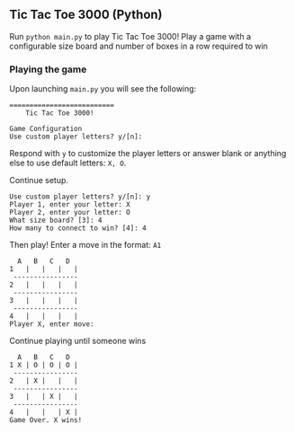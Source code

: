 ## Tic Tac Toe 3000 (Python)

Run `python main.py` to play Tic Tac Toe 3000!
Play a game with a configurable size board and number of boxes in a row required to win


### Playing the game
Upon launching `main.py` you will see the following:  
```
==========================
    Tic Tac Toe 3000!

Game Configuration
Use custom player letters? y/[n]: 
```
Respond with `y` to customize the player letters or answer blank or anything else to use default letters: `X, O`.  

Continue setup. 
```
Use custom player letters? y/[n]: y
Player 1, enter your letter: X
Player 2, enter your letter: O
What size board? [3]: 4
How many to connect to win? [4]: 4  
```

Then play! Enter a move in the format: `A1`
```
  A   B   C   D  
1   |   |   |   | 
 ----------------
2   |   |   |   | 
 ----------------
3   |   |   |   | 
 ----------------
4   |   |   |   | 
Player X, enter move: 
```
Continue playing until someone wins
```
  A   B   C   D  
1 X | O | O | O | 
 ----------------
2   | X |   |   | 
 ----------------
3   |   | X |   | 
 ----------------
4   |   |   | X | 
Game Over. X wins!
```

